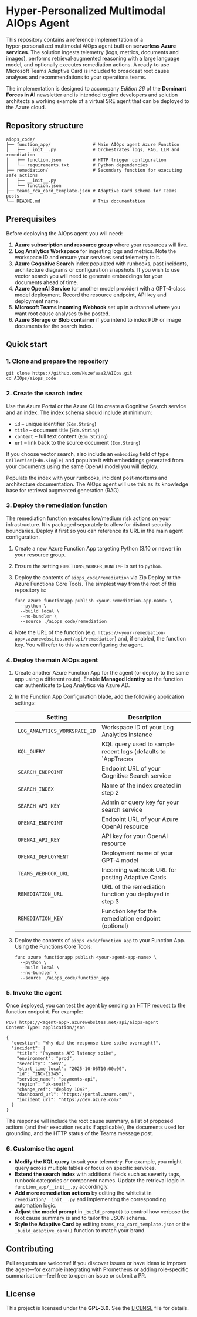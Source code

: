 # Hyper‑Personalized Multimodal AIOps Agent

This repository contains a reference implementation of a hyper‑personalized
multimodal AIOps agent built on **serverless Azure services**.  The
solution ingests telemetry (logs, metrics, documents and images),
performs retrieval‑augmented reasoning with a large language model, and
optionally executes remediation actions.  A ready‑to‑use Microsoft Teams
Adaptive Card is included to broadcast root cause analyses and
recommendations to your operations teams.

The implementation is designed to accompany *Edition 26* of the
**Dominant Forces in AI** newsletter and is intended to give
developers and solution architects a working example of a virtual SRE
agent that can be deployed to the Azure cloud.

## Repository structure

```
aiops_code/
├── function_app/                # Main AIOps agent Azure Function
│   ├── __init__.py              # Orchestrates logs, RAG, LLM and remediation
│   ├── function.json            # HTTP trigger configuration
│   └── requirements.txt         # Python dependencies
├── remediation/                 # Secondary function for executing safe actions
│   ├── __init__.py
│   └── function.json
├── teams_rca_card_template.json # Adaptive Card schema for Teams posts
└── README.md                    # This documentation
```

## Prerequisites

Before deploying the AIOps agent you will need:

1. **Azure subscription and resource group** where your resources will live.
2. **Log Analytics Workspace** for ingesting logs and metrics.  Note the
   workspace ID and ensure your services send telemetry to it.
3. **Azure Cognitive Search** index populated with runbooks, past
   incidents, architecture diagrams or configuration snapshots.  If you
   wish to use vector search you will need to generate embeddings for
   your documents ahead of time.
4. **Azure OpenAI Service** (or another model provider) with a
   GPT‑4‑class model deployment.  Record the resource endpoint, API
   key and deployment name.
5. **Microsoft Teams Incoming Webhook** set up in a channel where you
   want root cause analyses to be posted.
6. **Azure Storage or Blob container** if you intend to index PDF or
   image documents for the search index.

## Quick start

### 1. Clone and prepare the repository

```
git clone https://github.com/Huzefaaa2/AIOps.git
cd AIOps/aiops_code
```

### 2. Create the search index

Use the Azure Portal or the Azure CLI to create a Cognitive Search
service and an index.  The index schema should include at minimum:

- `id` – unique identifier (`Edm.String`)
- `title` – document title (`Edm.String`)
- `content` – full text content (`Edm.String`)
- `url` – link back to the source document (`Edm.String`)

If you choose vector search, also include an `embedding` field of type
`Collection(Edm.Single)` and populate it with embeddings generated from
your documents using the same OpenAI model you will deploy.

Populate the index with your runbooks, incident post‑mortems and
architecture documentation.  The AIOps agent will use this as its
knowledge base for retrieval augmented generation (RAG).

### 3. Deploy the remediation function

The remediation function executes low/medium risk actions on your
infrastructure.  It is packaged separately to allow for distinct
security boundaries.  Deploy it first so you can reference its URL in
the main agent configuration.

1. Create a new Azure Function App targeting Python (3.10 or newer) in
   your resource group.
2. Ensure the setting `FUNCTIONS_WORKER_RUNTIME` is set to `python`.
3. Deploy the contents of `aiops_code/remediation` via Zip Deploy or
   the Azure Functions Core Tools.  The simplest way from the root of
   this repository is:

   ```
   func azure functionapp publish <your-remediation-app-name> \
     --python \
     --build local \
     --no-bundler \
     --source ./aiops_code/remediation
   ```

4. Note the URL of the function (e.g.
   `https://<your-remediation-app>.azurewebsites.net/api/remediation`) and,
   if enabled, the function key.  You will refer to this when
   configuring the agent.

### 4. Deploy the main AIOps agent

1. Create another Azure Function App for the agent (or deploy to the
   same app using a different route).  Enable **Managed Identity** so
   the function can authenticate to Log Analytics via Azure AD.
2. In the Function App Configuration blade, add the following
   application settings:

   | Setting                      | Description |
   |------------------------------|-------------|
   | `LOG_ANALYTICS_WORKSPACE_ID` | Workspace ID of your Log Analytics instance |
   | `KQL_QUERY`                  | KQL query used to sample recent logs (defaults to `AppTraces | where Timestamp > ago(30m) | take 100`) |
   | `SEARCH_ENDPOINT`            | Endpoint URL of your Cognitive Search service |
   | `SEARCH_INDEX`               | Name of the index created in step 2 |
   | `SEARCH_API_KEY`             | Admin or query key for your search service |
   | `OPENAI_ENDPOINT`            | Endpoint URL of your Azure OpenAI resource |
   | `OPENAI_API_KEY`             | API key for your OpenAI resource |
   | `OPENAI_DEPLOYMENT`          | Deployment name of your GPT‑4 model |
   | `TEAMS_WEBHOOK_URL`          | Incoming webhook URL for posting Adaptive Cards |
   | `REMEDIATION_URL`            | URL of the remediation function you deployed in step 3 |
   | `REMEDIATION_KEY`            | Function key for the remediation endpoint (optional) |

3. Deploy the contents of `aiops_code/function_app` to your Function
   App.  Using the Functions Core Tools:

   ```
   func azure functionapp publish <your-agent-app-name> \
     --python \
     --build local \
     --no-bundler \
     --source ./aiops_code/function_app
   ```

### 5. Invoke the agent

Once deployed, you can test the agent by sending an HTTP request to
the function endpoint.  For example:

```
POST https://<agent-app>.azurewebsites.net/api/aiops-agent
Content-Type: application/json

{
  "question": "Why did the response time spike overnight?",
  "incident": {
    "title": "Payments API latency spike",
    "environment": "prod",
    "severity": "Sev2",
    "start_time_local": "2025-10-06T10:00:00",
    "id": "INC-12345",
    "service_name": "payments-api",
    "region": "uk-south",
    "change_ref": "deploy 1042",
    "dashboard_url": "https://portal.azure.com/",
    "incident_url": "https://dev.azure.com/"
  }
}
```

The response will include the root cause summary, a list of proposed
actions (and their execution results if applicable), the documents used
for grounding, and the HTTP status of the Teams message post.

### 6. Customise the agent

- **Modify the KQL query** to suit your telemetry.  For example, you
  might query across multiple tables or focus on specific services.
- **Extend the search index** with additional fields such as severity
  tags, runbook categories or component names.  Update the retrieval
  logic in `function_app/__init__.py` accordingly.
- **Add more remediation actions** by editing the whitelist in
  `remediation/__init__.py` and implementing the corresponding
  automation logic.
- **Adjust the model prompt** in `_build_prompt()` to control how
  verbose the root cause summary is and to tailor the JSON schema.
- **Style the Adaptive Card** by editing `teams_rca_card_template.json`
  or the `_build_adaptive_card()` function to match your brand.

## Contributing

Pull requests are welcome!  If you discover issues or have ideas to
improve the agent—for example integrating with Prometheus or adding
role‑specific summarisation—feel free to open an issue or submit a PR.

## License

This project is licensed under the **GPL‑3.0**.  See the [LICENSE](../LICENSE) file for
details.